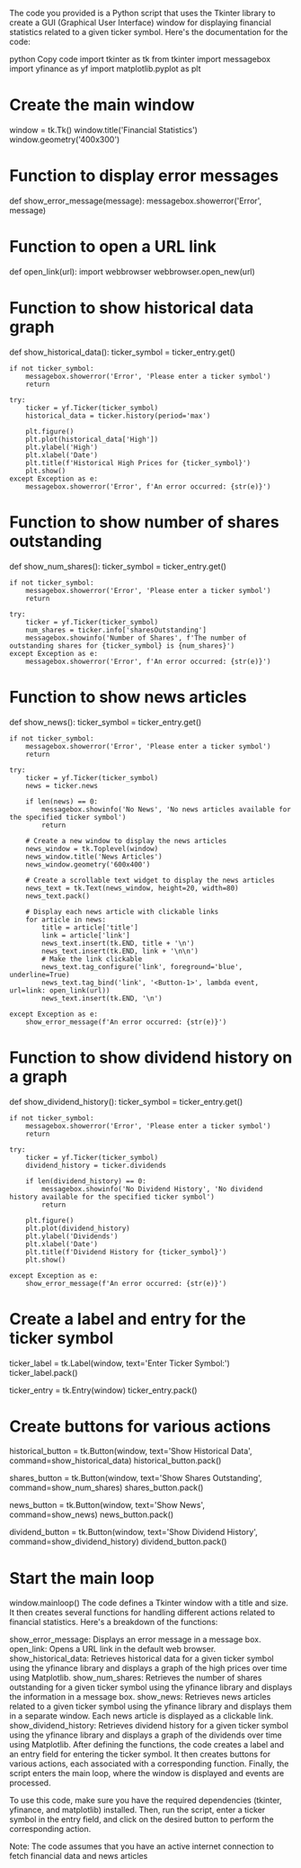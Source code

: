The code you provided is a Python script that uses the Tkinter library to create a GUI (Graphical User Interface) window for displaying financial statistics related to a given ticker symbol. Here's the documentation for the code:

python
Copy code
import tkinter as tk
from tkinter import messagebox
import yfinance as yf
import matplotlib.pyplot as plt

# Create the main window
window = tk.Tk()
window.title('Financial Statistics')
window.geometry('400x300')

# Function to display error messages
def show_error_message(message):
    messagebox.showerror('Error', message)

# Function to open a URL link
def open_link(url):
    import webbrowser
    webbrowser.open_new(url)

# Function to show historical data graph
def show_historical_data():
    ticker_symbol = ticker_entry.get()

    if not ticker_symbol:
        messagebox.showerror('Error', 'Please enter a ticker symbol')
        return

    try:
        ticker = yf.Ticker(ticker_symbol)
        historical_data = ticker.history(period='max')

        plt.figure()
        plt.plot(historical_data['High'])
        plt.ylabel('High')
        plt.xlabel('Date')
        plt.title(f'Historical High Prices for {ticker_symbol}')
        plt.show()
    except Exception as e:
        messagebox.showerror('Error', f'An error occurred: {str(e)}')

# Function to show number of shares outstanding
def show_num_shares():
    ticker_symbol = ticker_entry.get()

    if not ticker_symbol:
        messagebox.showerror('Error', 'Please enter a ticker symbol')
        return

    try:
        ticker = yf.Ticker(ticker_symbol)
        num_shares = ticker.info['sharesOutstanding']
        messagebox.showinfo('Number of Shares', f'The number of outstanding shares for {ticker_symbol} is {num_shares}')
    except Exception as e:
        messagebox.showerror('Error', f'An error occurred: {str(e)}')

# Function to show news articles
def show_news():
    ticker_symbol = ticker_entry.get()

    if not ticker_symbol:
        messagebox.showerror('Error', 'Please enter a ticker symbol')
        return

    try:
        ticker = yf.Ticker(ticker_symbol)
        news = ticker.news

        if len(news) == 0:
            messagebox.showinfo('No News', 'No news articles available for the specified ticker symbol')
            return

        # Create a new window to display the news articles
        news_window = tk.Toplevel(window)
        news_window.title('News Articles')
        news_window.geometry('600x400')

        # Create a scrollable text widget to display the news articles
        news_text = tk.Text(news_window, height=20, width=80)
        news_text.pack()

        # Display each news article with clickable links
        for article in news:
            title = article['title']
            link = article['link']
            news_text.insert(tk.END, title + '\n')
            news_text.insert(tk.END, link + '\n\n')
            # Make the link clickable
            news_text.tag_configure('link', foreground='blue', underline=True)
            news_text.tag_bind('link', '<Button-1>', lambda event, url=link: open_link(url))
            news_text.insert(tk.END, '\n')

    except Exception as e:
        show_error_message(f'An error occurred: {str(e)}')

# Function to show dividend history on a graph
def show_dividend_history():
    ticker_symbol = ticker_entry.get()

    if not ticker_symbol:
        messagebox.showerror('Error', 'Please enter a ticker symbol')
        return

    try:
        ticker = yf.Ticker(ticker_symbol)
        dividend_history = ticker.dividends

        if len(dividend_history) == 0:
            messagebox.showinfo('No Dividend History', 'No dividend history available for the specified ticker symbol')
            return

        plt.figure()
        plt.plot(dividend_history)
        plt.ylabel('Dividends')
        plt.xlabel('Date')
        plt.title(f'Dividend History for {ticker_symbol}')
        plt.show()

    except Exception as e:
        show_error_message(f'An error occurred: {str(e)}')

# Create a label and entry for the ticker symbol
ticker_label = tk.Label(window, text='Enter Ticker Symbol:')
ticker_label.pack()

ticker_entry = tk.Entry(window)
ticker_entry.pack()

# Create buttons for various actions
historical_button = tk.Button(window, text='Show Historical Data', command=show_historical_data)
historical_button.pack()

shares_button = tk.Button(window, text='Show Shares Outstanding', command=show_num_shares)
shares_button.pack()

news_button = tk.Button(window, text='Show News', command=show_news)
news_button.pack()

dividend_button = tk.Button(window, text='Show Dividend History', command=show_dividend_history)
dividend_button.pack()

# Start the main loop
window.mainloop()
The code defines a Tkinter window with a title and size. It then creates several functions for handling different actions related to financial statistics. Here's a breakdown of the functions:

show_error_message: Displays an error message in a message box.
open_link: Opens a URL link in the default web browser.
show_historical_data: Retrieves historical data for a given ticker symbol using the yfinance library and displays a graph of the high prices over time using Matplotlib.
show_num_shares: Retrieves the number of shares outstanding for a given ticker symbol using the yfinance library and displays the information in a message box.
show_news: Retrieves news articles related to a given ticker symbol using the yfinance library and displays them in a separate window. Each news article is displayed as a clickable link.
show_dividend_history: Retrieves dividend history for a given ticker symbol using the yfinance library and displays a graph of the dividends over time using Matplotlib.
After defining the functions, the code creates a label and an entry field for entering the ticker symbol. It then creates buttons for various actions, each associated with a corresponding function. Finally, the script enters the main loop, where the window is displayed and events are processed.

To use this code, make sure you have the required dependencies (tkinter, yfinance, and matplotlib) installed. Then, run the script, enter a ticker symbol in the entry field, and click on the desired button to perform the corresponding action.

Note: The code assumes that you have an active internet connection to fetch financial data and news articles
